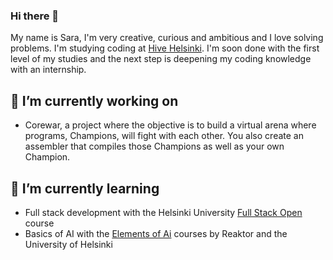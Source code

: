 ### Hi there 👋

My name is Sara, I'm very creative, curious and ambitious and I love solving problems. I'm studying coding at [Hive Helsinki](https://www.hive.fi/en/). I'm soon done with the first level of my studies and the next step is deepening my coding knowledge with an internship.

## 🔭 I’m currently working on
- Corewar, a project where the objective is to build a virtual arena where programs, Champions, will fight with each other. You also create an assembler that compiles those Champions as well as your own Champion.

## 🌱 I’m currently learning
- Full stack development with the Helsinki University [Full Stack Open](https://fullstackopen.com/en) course
- Basics of AI with the [Elements of Ai](https://www.elementsofai.com/) courses by Reaktor and the University of Helsinki
